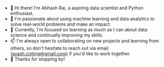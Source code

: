 - 👋 Hi there! I'm Abhash Rai, a aspiring data scientist and Python enthusiast.
- 👀 I'm passionate about using machine learning and data analytics to solve real-world problems and make an impact.
- 🌱 Currently, I'm focused on learning as much as I can about data science and continually improving my skills. 
- 📫 I'm always open to collaborating on new projects and learning from others, so don't hesitate to reach out via email (avash.cmling@gmail.com) if you'd like to work together.
- 💞️ Thanks for stopping by!

<!---
AbhashChamlingRai/AbhashChamlingRai is a ✨ special ✨ repository because its `README.md` (this file) appears on your GitHub profile.
You can click the Preview link to take a look at your changes.
--->
